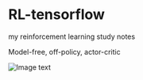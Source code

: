 # RL-tensorflow
my reinforcement learning study notes

Model-free, off-policy, actor-critic

![Image text](https://github.com/yw825137911/RL-tensorflow/blob/master/img/algorithm.png)
